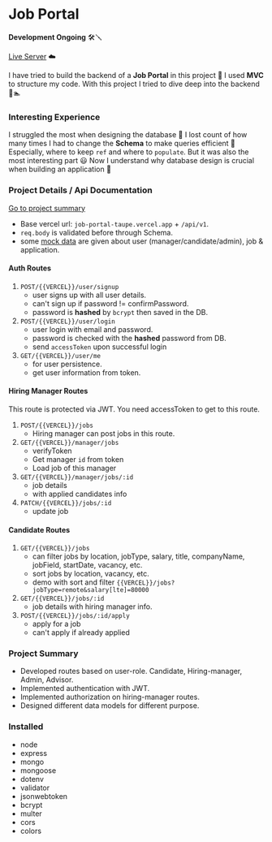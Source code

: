 # Job Portal

**Development Ongoing** 🛠️🪛

[Live Server](https://job-portal-taupe.vercel.app/) ☁️

I have tried to build the backend of a **Job Portal** in this project 🙎 I used **MVC** to structure my code. With this project I tried to dive deep into the backend 🌊🏊

### Interesting Experience

I struggled the most when designing the database 🙇 I lost count of how many times I had to change the **Schema** to make queries efficient 🤦 Especially, where to keep `ref` and where to `populate`. But it was also the most interesting part 😃 Now I understand why database design is crucial when building an application 💁

### Project Details / Api Documentation

[Go to project summary](https://github.com/ThakurSaad/job-portal#project-summary)

- Base vercel url: `job-portal-taupe.vercel.app` + `/api/v1`.
- `req.body` is validated before through Schema.
- some [mock data](https://github.com/ThakurSaad/job-portal/tree/main/data) are given about user (manager/candidate/admin), job & application.

#### Auth Routes

1. `POST/{{VERCEL}}/user/signup`
   - user signs up with all user details.
   - can't sign up if password != confirmPassword.
   - password is **hashed** by `bcrypt` then saved in the DB.
2. `POST/{{VERCEL}}/user/login`
   - user login with email and password.
   - password is checked with the **hashed** password from DB.
   - send `accessToken` upon successful login
3. `GET/{{VERCEL}}/user/me`
   - for user persistence.
   - get user information from token.

#### Hiring Manager Routes

This route is protected via JWT. You need accessToken to get to this route.

1. `POST/{{VERCEL}}/jobs`
   - Hiring manager can post jobs in this route.
2. `GET/{{VERCEL}}/manager/jobs`
   - verifyToken
   - Get manager `id` from token
   - Load job of this manager
3. `GET/{{VERCEL}}/manager/jobs/:id`
   - job details
   - with applied candidates info
4. `PATCH/{{VERCEL}}/jobs/:id`
   - update job

#### Candidate Routes

1. `GET/{{VERCEL}}/jobs`
   - can filter jobs by location, jobType, salary, title, companyName, jobField, startDate, vacancy, etc.
   - sort jobs by location, vacancy, etc.
   - demo with sort and filter `{{VERCEL}}/jobs?jobType=remote&salary[lte]=80000`
2. `GET/{{VERCEL}}/jobs/:id`
   - job details with hiring manager info.
3. `POST/{{VERCEL}}/jobs/:id/apply`
   - apply for a job
   - can't apply if already applied

### Project Summary

- Developed routes based on user-role. Candidate, Hiring-manager, Admin, Advisor.
- Implemented authentication with JWT.
- Implemented authorization on hiring-manager routes.
- Designed different data models for different purpose.

### Installed

- node
- express
- mongo
- mongoose
- dotenv
- validator
- jsonwebtoken
- bcrypt
- multer
- cors
- colors
